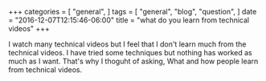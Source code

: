 +++
categories = [
  "general",
]
tags = [
  "general",
  "blog",
  "question",
]
date = "2016-12-07T12:15:46-06:00"
title = "what do you learn from technical videos"
+++

I watch many technical videos but I feel that I don't learn much from the technical videos. I have tried some techniques but nothing has worked as much as I want. That's why I thoguht of asking, What and how people learn from technical videos.
